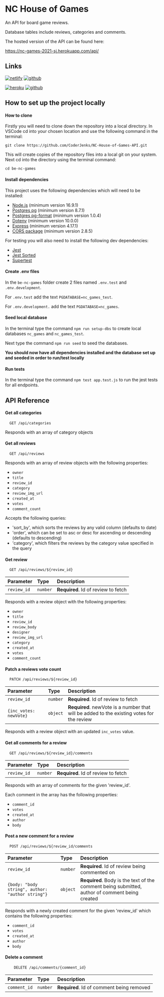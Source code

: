 
# NC House of Games

An API for board game reviews.


Database tables include reviews, categories and comments. 


The hosted version of the API can be found here:

https://nc-games-2021-sj.herokuapp.com/api/
##  Links
[![netlify](https://img.shields.io/badge/NC_Games_Front_End_Hosted-000?color=blue&style=for-the-badge&logo=netlify&logoColor=white)](https://github.com/CoderJenks/nc-games.git)
[![github](https://img.shields.io/badge/NC_Games_Front_End_Repository-000?style=for-the-badge&logo=github&logoColor=white)](https://github.com/CoderJenks/nc-games.git)

[![heroku](https://img.shields.io/badge/NC_Games_Back_End_Hosted-000?color=purple&style=for-the-badge&logo=heroku&logoColor=white)](https://github.com/CoderJenks/NC-House-of-Games-API.git)
[![github](https://img.shields.io/badge/NC_Games_Back_End_Repository-000?style=for-the-badge&logo=github&logoColor=white)](https://github.com/CoderJenks/NC-House-of-Games-API.git)


## How to set up the project locally

#### How to clone
Firstly you will need to clone down the repository into a local directory.
In VSCode cd into your chosen location and use the following command in the terminal:

`git clone https://github.com/CoderJenks/NC-House-of-Games-API.git`

This will create copies of the repository files into a local git on your system.
Next cd into the directory using the terminal command:

`cd be-nc-games`



#### Install dependencies

This project uses the following dependencies which will need to be installed:
- [Node.js](https://docs.npmjs.com/downloading-and-installing-node-js-and-npm) (minimum version 16.9.1)
- [Postgres pg](https://www.npmjs.com/package/pg) (minimum version 8.7.1) 
- [Postgres pg-format](https://www.npmjs.com/package/pg-format) (minimum version 1.0.4)
- [Dotenv](https://www.npmjs.com/package/dotenv) (minimum version 10.0.0) 
- [Express](https://www.npmjs.com/package/express) (minimum version 4.17.1) 
- [CORS package](https://expressjs.com/en/resources/middleware/cors.html) (minimum version 2.8.5)

For testing you will also need to install the following dev dependencies:
- [Jest](https://jestjs.io/docs/getting-started)
- [Jest Sorted](https://www.npmjs.com/package/jest-sorted)
- [Supertest](https://www.npmjs.com/package/supertest)



#### Create .env files
In the `be-nc-games` folder create 2 files named `.env.test` and `.env.development`.

For `.env.test` add the text `PGDATABASE=nc_games_test`.

For `.env.development.` add the text `PGDATABASE=nc_games`.



#### Seed local database
In the terminal type the command `npm run setup-dbs` to create local databases `nc_games` and `nc_games_test`.

Next type the command `npm run seed` to seed the databases.

**You should now have all dependencies installed and the database set up and seeded in order to run/test locally**

#### Run tests

In the terminal type the command `npm test app.test.js` to run the jest tests for all endpoints.


## API Reference

#### Get all categories

```http
  GET /api/categories
```

Responds with an array of category objects
#### Get all reviews

```http
  GET /api/reviews
```
Responds with an array of review objects with the following properties:
- `owner`
- `title`
- `review_id`
- `category`
- `review_img_url`
- `created_at`
- `votes`
- `comment_count`


Accepts the following queries:
- 'sort_by', which sorts the reviews by any valid column (defaults to date)
- 'order', which can be set to asc or desc for ascending or descending (defaults to descending)
- 'category', which filters the reviews by the category value specified in the query


#### Get review

```http
  GET /api/reviews/${review_id}
```

| Parameter | Type     | Description                       |
| :-------- | :------- | :-------------------------------- |
| `review_id`      | `number` | **Required**. Id of review to fetch |


Responds with a review object with the following properties:
- `owner`
- `title`
- `review_id`
- `review_body`
- `designer`
- `review_img_url`
- `category`
- `created_at`
- `votes`
- `comment_count`

#### Patch a reviews vote count

```http
  PATCH /api/reviews/${review_id}
```

| Parameter | Type     | Description                       |
| :-------- | :------- | :-------------------------------- |
| `review_id`      | `number` | **Required**. Id of review to fetch |
| `{inc_votes: newVote}` | `object` | **Required**. newVote is a number that will be added to the existing votes for the review |

 Responds with a review object with an updated `inc_votes` value.    


#### Get all comments for a review

```http
  GET /api/reviews/${review_id}/comments
```

| Parameter | Type     | Description                       |
| :-------- | :------- | :-------------------------------- |
| `review_id`      | `number` | **Required**. Id of review to fetch |

Responds with an array of comments for the given 'review_id'.

Each comment in the array has the following properties:
- `comment_id`
- `votes`
- `created_at`
- `author`
- `body`


#### Post a new comment for a review

```http
  POST /api/reviews/${review_id/comments
```

| Parameter | Type     | Description                       |
| :-------- | :------- | :-------------------------------- |
| `review_id`      | `number` | **Required**. Id of review being commented on |
| `{body: "body string", author: "author string"}`      | `object` | **Required**. Body is the text of the comment being submitted, author of comment being created |


Responds with a newly created comment for the given 'review_id' which contains the following properties:
- `comment_id`
- `votes`
- `created_at`
- `author`
- `body`

#### Delete a comment

```http
    DELETE /api/comments/{comment_id}
```

| Parameter | Type     | Description                       |
| :-------- | :------- | :-------------------------------- |
| `comment_id`      | `number` | **Required**. Id of comment being removed |

